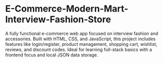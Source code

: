 # E-Commerce-Modern-Mart-Interview-Fashion-Store
A fully functional e-commerce web app focused on interview fashion and accessories. Built with HTML, CSS, and JavaScript, this project includes features like login/register, product management, shopping cart, wishlist, reviews, and discount codes. Ideal for learning full-stack basics with a frontend focus and local JSON data storage.
